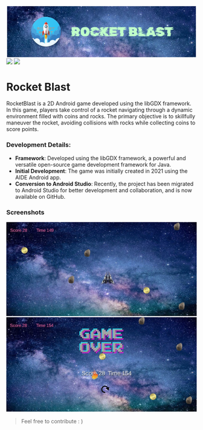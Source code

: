 <div align='center'>
  <img width='500px' src='https://raw.githubusercontent.com/aswanthabam/RocketBlast/0fd74443f61a7da4007c4557cc151e37b215bfb4/screenshots/Banner.png'/>
</div>
<span><a href='https://github.com/aswanthabam/RocketBlast/releases'><img src='https://img.shields.io/badge/Download-3DDC84?style=for-the-badge&logo=download&logoColor=white'/></a> <img src="https://img.shields.io/badge/Android_Studio-FFDC84?style=for-the-badge&logo=android&logoColor=white"/></span>

# Rocket Blast

RocketBlast is a 2D Android game developed using the libGDX framework. In this game, players take control of a rocket navigating through a dynamic environment filled with coins and rocks. The primary objective is to skillfully maneuver the rocket, avoiding collisions with rocks while collecting coins to score points.

### Development Details:

- **Framework**: Developed using the libGDX framework, a powerful and versatile open-source game development framework for Java.
- **Initial Development**: The game was initially created in 2021 using the AIDE Android app.
- **Conversion to Android Studio**: Recently, the project has been migrated to Android Studio for better development and collaboration, and is now available on GitHub.

### Screenshots

<img src='https://raw.githubusercontent.com/aswanthabam/RocketBlast/ae8960f1265353f36063185aff21495461bc161a/screenshots/Screenshot-Playing.jpg'/>
<img src='https://raw.githubusercontent.com/aswanthabam/RocketBlast/ae8960f1265353f36063185aff21495461bc161a/screenshots/Screenshpt-Game%20Over.jpg'/>

> Feel free to contribute : )

